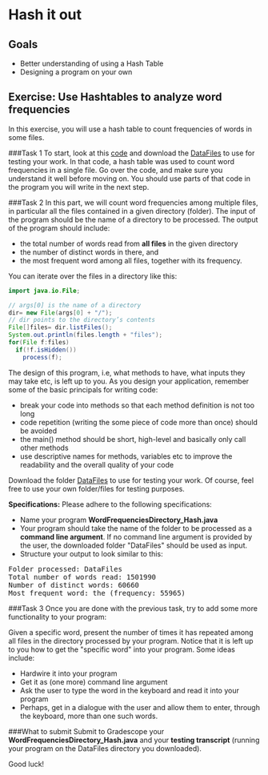 # Hash it out

## Goals
* Better understanding of using a Hash Table
* Designing a program on your own



## Exercise: Use Hashtables to analyze word frequencies

In this exercise, you will use a hash table to count frequencies of words in some files.


###Task 1
To start, look at this [code](assign606/WordTable_Hash.java) and download the [DataFiles](assign606/DataFiles.zip) to use for testing your work. In that code, a hash table was used to count word frequencies in a single file. Go over the code, and make sure you understand it well before moving on. You should use parts of that code in the program you will write in the next step.

###Task 2
In this part, we will count word frequencies among multiple files, in particular all the files contained in a given directory (folder). The input of the program should be the name of a directory to be processed.
The output of the program should include:
* the total number of words read from **all files** in the given directory
* the number of distinct words in there, and
* the most frequent word among all files, together with its frequency.

You can iterate over the files in a directory like this:

```java
import java.io.File;

// args[0] is the name of a directory
dir= new File(args[0] + "/");
// dir points to the directory’s contents
File[]files= dir.listFiles();
System.out.println(files.length + "files");
for(File f:files) 
  if(!f.isHidden()) 
    process(f);
```    

The design of this program, i.e, what methods to have, what inputs they may take etc, is left up to you. As you design your application, remember some of the basic principals for writing code:
 * break your code into methods so that each method definition is not too long
 * code repetition (writing the some piece of code more than once) should be avoided
 * the main() method should be short, high-level and basically only call other methods
 * use descriptive names for methods, variables etc to improve the readability and the overall quality of your code

Download the folder [DataFiles](assign606/DataFiles.zip) to use for testing your work. Of course, feel free to use your own folder/files for testing purposes.

**Specifications:**
Please adhere to the following specifications:

* Name your program **WordFrequenciesDirectory_Hash.java**
* Your program should take the name of the folder to be processed as a **command line argument**. If no command line argument is provided by the user, the downloaded folder "DataFiles" should be used as input.
* Structure your output to look similar to this:

<pre>
Folder processed: DataFiles
Total number of words read: 1501990  
Number of distinct words: 60660
Most frequent word: the (frequency: 55965)
</pre>


###Task 3
Once you are done with the previous task, try to add some more functionality to your program:

Given a specific word, present the number of times it has repeated among all files in the directory processed by your program. Notice that it is left up to you how to get the "specific word" into your program.  Some ideas include:

* Hardwire it into your program
* Get it as (one more) command line argument
* Ask the user to type the word in the keyboard and read it into your program
* Perhaps, get in a dialogue with the user and allow them to enter, through the keyboard, more than
one such words.



###What to submit
 Submit to Gradescope your  **WordFrequenciesDirectory_Hash.java** and your **testing transcript**  (running your program on the DataFiles directory you downloaded).


Good luck!
